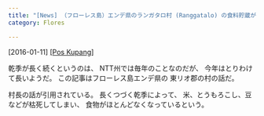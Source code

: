 ```yaml
---
title: "[News] （フローレス島）エンデ県のランガタロ村 (Ranggatalo) の食料貯蔵がほとんどなくなった "
category: Flores

---
```


[2016-01-11] [[Pos Kupang]](http://kupang.tribunnews.com/2016/01/11/stok-pangan-warga-desa-ranggatalo-ende-menipis)  

 乾季が長く続くというのは、
NTT州では毎年のことなのだが、
今年はとりわけて長いようだ。
この記事はフローレス島エンデ県の
東リオ郡の村の話だ。

 村長の話が引用されている。
長くつづく乾季によって、
米、とうもろこし、豆などが枯死してしまい、
食物がほとんどなくなっているという。

